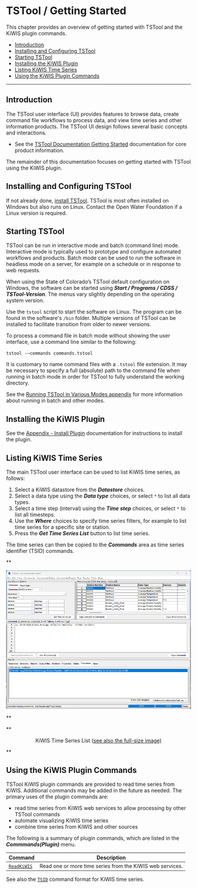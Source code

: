 # TSTool / Getting Started #

This chapter provides an overview of getting started with TSTool and the KiWIS plugin commands.

*   [Introduction](#introduction)
*   [Installing and Configuring TSTool](#installing-and-configuring-tstool)
*   [Starting TSTool](#starting-tstool)
*   [Installing the KiWIS Plugin](#installing-the-kiwis-plugin)
*   [Listing KiWIS Time Series](#listing-kiwis-time-series)
*   [Using the KiWIS Plugin Commands](#using-the-kiwis-plugin-commands)

----------------

## Introduction ##

The TSTool user interface (UI) provides features to browse data, create command file workflows to process data,
and view time series and other information products.
The TSTool UI design follows several basic concepts and interactions.

*   See the [TSTool Documentation Getting Started](https://opencdss.state.co.us/tstool/latest/doc-user/getting-started/getting-started/)
    documentation for core product information.

The remainder of this documentation focuses on getting started with TSTool using the KiWIS plugin.

## Installing and Configuring TSTool ##

If not already done, [install TSTool](https://opencdss.state.co.us/tstool/latest/doc-user/appendix-install/install/).
TSTool is most often installed on Windows but also runs on Linux.
Contact the Open Water Foundation if a Linux version is required.

## Starting TSTool ##

TSTool can be run in interactive mode and batch (command line) mode.
Interactive mode is typically used to prototype and configure automated workflows and products.
Batch mode can be used to run the software in headless mode on a server,
for example on a schedule or in response to web requests.

When using the State of Colorado’s TSTool default configuration on Windows,
the software can be started using ***Start / Programs / CDSS / TSTool-Version***.
The menus vary slightly depending on the operating system version.

Use the `tstool` script to start the software on Linux.
The program can be found in the software's `/bin` folder.
Multiple versions of TSTool can be installed to facilitate transition from older to newer versions.

To process a command file in batch mode without showing the user interface,
use a command line similar to the following:

```
tstool -–commands commands.tstool
```

It is customary to name command files with a `.tstool` file extension.
It may be necessary to specify a full (absolute) path to the command file when
running in batch mode in order for TSTool to fully understand the working directory.

See the [Running TSTool in Various Modes appendix](https://opencdss.state.co.us/tstool/latest/doc-user/appendix-running/running/)
for more information about running in batch and other modes.

## Installing the KiWIS Plugin ##

See the [Appendix - Install Plugin](../appendix-install/install.md) documentation for instructions to install the plugin.

## Listing KiWIS Time Series ##

The main TSTool user interface can be used to list KiWIS time series, as follows:

1.  Select a KiWIS datastore from the ***Datastore*** choices.
2.  Select a data type using the ***Data type*** choices, or select `*` to list all data types.
3.  Select a time step (interval) using the ***Time step*** choices, or select `*` to list all timesteps.
4.  Use the ***Where*** choices to specify time series filters,
    for example to list time series for a specific site or station.
5.  Press the ***Get Time Series List*** button to list time series.

The time series can then be copied to the ***Commands*** area as time series identifier (TSID) commands.

**<p style="text-align: center;">
![time-series-list](time-series-list.png)
</p>**

**<p style="text-align: center;">
KiWIS Time Series List (<a href="../time-series-list.png">see also the full-size image)</a>
</p>**

## Using the KiWIS Plugin Commands ##

TSTool KiWIS plugin commands are provided to read time series from KiWIS.
Additional commands may be added in the future as needed.
The primary uses of the plugin commands are:

*   read time series from KiWIS web services to allow processing by other TSTool commands
*   automate visualizing KiWIS time series
*   combine time series from KiWIS and other sources

The following is a summary of plugin commands,
which are listed in the ***Commmands(Plugin)*** menu.

| **Command** | **Description** |
| -- | -- |
| [`ReadKiWIS`](../command-ref/ReadKiWIS/ReadKiWIS.md) | Read one or more time series from the KiWIS web services. |

See also the [`TSID`](../command-ref/TSID/TSID.md) command format for KiWIS time series.
